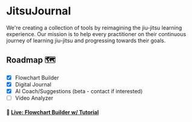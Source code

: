 # JitsuJournal
We're creating a collection of tools by reimagining the jiu-jitsu learning experience. Our mission is to help every practitioner on their continuous journey of learning jiu-jitsu and progressing towards their goals.

## Roadmap 🗺️
- [X] Flowchart Builder
- [X] Digital Journal
- [X] AI Coach/Suggestions (beta - contact if interested)
- [ ] Video Analyzer
#### 🚨 [Live: Flowchart Builder w/ Tutorial](https://jitsujournal.com/)

<!--

**Here are some ideas to get you started:**

🙋‍♀️ A short introduction - what is your organization all about?
🌈 Contribution guidelines - how can the community get involved?
👩‍💻 Useful resources - where can the community find your docs? Is there anything else the community should know?
🍿 Fun facts - what does your team eat for breakfast?
🧙 Remember, you can do mighty things with the power of [Markdown](https://docs.github.com/github/writing-on-github/getting-started-with-writing-and-formatting-on-github/basic-writing-and-formatting-syntax)
-->
